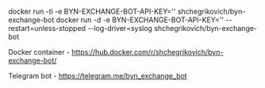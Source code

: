 docker run -ti -e BYN-EXCHANGE-BOT-API-KEY='' shchegrikovich/byn-exchange-bot
docker run -d -e BYN-EXCHANGE-BOT-API-KEY='' --restart=unless-stopped --log-driver=syslog shchegrikovich/byn-exchange-bot

Docker container - https://hub.docker.com/r/shchegrikovich/byn-exchange-bot/

Telegram bot - https://telegram.me/byn_exchange_bot